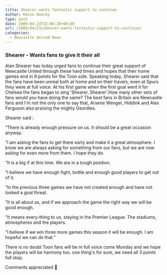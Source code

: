 ```yaml
---
title: Shearer wants fantastic support to continue
author: Kevin Doocey
type: post
date: 2009-04-23T15:06:20+00:00
url: /2009/04/23/shearer-wants-fantastic-support-to-continue/
categories:
  - Newcastle United News
---
```


### Shearer - Wants fans to give it their all

Alan Shearer has today urged fans to continue their great support of Newcastle United through these hard times and hopes that their home games end in 9 points for the Toon side. Speaking today, Shearer said that the fans have been unreal both at home and on their travels, even at Spurs they were at full voice. At his first game when the first goal went it for Chelsea the fans began to sing 'Shearer, Shearer'.How many other sets of fans would you have doing the same? The best fans in Britain are Newcastle fans and I'm not the only one to say that, Arsene Wenger, Hiddink and Alex Ferguson also praising the mighty Geordies.

Shearer said :

“There is already enough pressure on us. It should be a great occasion anyway.

“I am asking the fans to get there early and make it a great atmosphere. I know we are always asking for something from our fans, but we are now asking for even more from them. I hope they do.

“It is a big if at this time. We are in a tough position.

“I believe we have enough fight, bottle and enough good players to get out of it.

“In the previous three games we have not created enough and have not looked a goal threat.

“It is all about us, and if we approach the game the right way we will be good enough.

“It means every-thing to us, staying in the Premier League. The stadiums, atmospheres and the players.

“I believe if we win three more games this season it will be enough. I am hopeful we can do that.”

There is no doubt Toon fans will be in full voice come Monday and we hope the players will be harmony too. one thing's for sure, we need all 3 points full stop.

Comments appreciated 🙂
